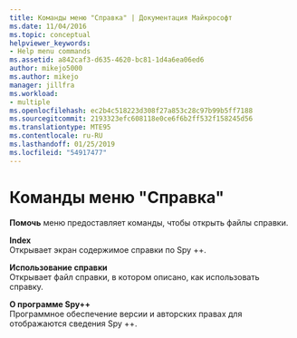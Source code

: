 ```yaml
---
title: Команды меню "Справка" | Документация Майкрософт
ms.date: 11/04/2016
ms.topic: conceptual
helpviewer_keywords:
- Help menu commands
ms.assetid: a842caf3-d635-4620-bc81-1d4a6ea06ed6
author: mikejo5000
ms.author: mikejo
manager: jillfra
ms.workload:
- multiple
ms.openlocfilehash: ec2b4c518223d308f27a853c28c97b99b5ff7188
ms.sourcegitcommit: 2193323efc608118e0ce6f6b2ff532f158245d56
ms.translationtype: MTE95
ms.contentlocale: ru-RU
ms.lasthandoff: 01/25/2019
ms.locfileid: "54917477"
---
```

# <a name="help-menu-commands"></a>Команды меню "Справка"
**Помочь** меню предоставляет команды, чтобы открыть файлы справки.  
  
 **Index**  
 Открывает экран содержимое справки по Spy ++.  
  
 **Использование справки**  
 Открывает файл справки, в котором описано, как использовать справку.  
  
 **О программе Spy++**  
 Программное обеспечение версии и авторских правах для отображаются сведения Spy ++.
